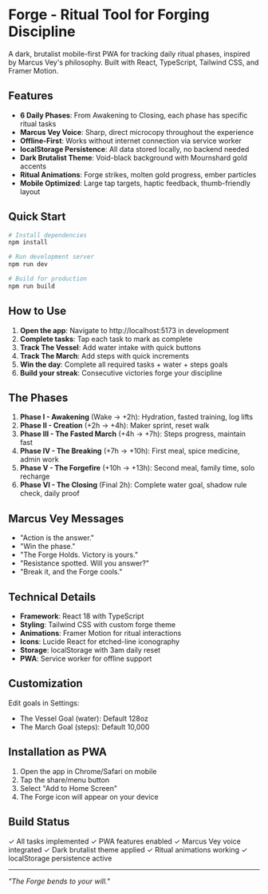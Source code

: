 # Forge - Ritual Tool for Forging Discipline

A dark, brutalist mobile-first PWA for tracking daily ritual phases, inspired by Marcus Vey's philosophy. Built with React, TypeScript, Tailwind CSS, and Framer Motion.

## Features

- **6 Daily Phases**: From Awakening to Closing, each phase has specific ritual tasks
- **Marcus Vey Voice**: Sharp, direct microcopy throughout the experience
- **Offline-First**: Works without internet connection via service worker
- **localStorage Persistence**: All data stored locally, no backend needed
- **Dark Brutalist Theme**: Void-black background with Mournshard gold accents
- **Ritual Animations**: Forge strikes, molten gold progress, ember particles
- **Mobile Optimized**: Large tap targets, haptic feedback, thumb-friendly layout

## Quick Start

```bash
# Install dependencies
npm install

# Run development server
npm run dev

# Build for production
npm run build
```

## How to Use

1. **Open the app**: Navigate to http://localhost:5173 in development
2. **Complete tasks**: Tap each task to mark as complete
3. **Track The Vessel**: Add water intake with quick buttons
4. **Track The March**: Add steps with quick increments
5. **Win the day**: Complete all required tasks + water + steps goals
6. **Build your streak**: Consecutive victories forge your discipline

## The Phases

1. **Phase I - Awakening** (Wake → +2h): Hydration, fasted training, log lifts
2. **Phase II - Creation** (+2h → +4h): Maker sprint, reset walk
3. **Phase III - The Fasted March** (+4h → +7h): Steps progress, maintain fast
4. **Phase IV - The Breaking** (+7h → +10h): First meal, spice medicine, admin work
5. **Phase V - The Forgefire** (+10h → +13h): Second meal, family time, solo recharge
6. **Phase VI - The Closing** (Final 2h): Complete water goal, shadow rule check, daily proof

## Marcus Vey Messages

- "Action is the answer."
- "Win the phase."
- "The Forge Holds. Victory is yours."
- "Resistance spotted. Will you answer?"
- "Break it, and the Forge cools."

## Technical Details

- **Framework**: React 18 with TypeScript
- **Styling**: Tailwind CSS with custom forge theme
- **Animations**: Framer Motion for ritual interactions
- **Icons**: Lucide React for etched-line iconography
- **Storage**: localStorage with 3am daily reset
- **PWA**: Service worker for offline support

## Customization

Edit goals in Settings:
- The Vessel Goal (water): Default 128oz
- The March Goal (steps): Default 10,000

## Installation as PWA

1. Open the app in Chrome/Safari on mobile
2. Tap the share/menu button
3. Select "Add to Home Screen"
4. The Forge icon will appear on your device

## Build Status

✓ All tasks implemented
✓ PWA features enabled
✓ Marcus Vey voice integrated
✓ Dark brutalist theme applied
✓ Ritual animations working
✓ localStorage persistence active

---

*"The Forge bends to your will."*
